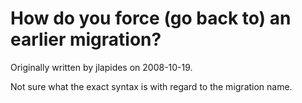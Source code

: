 # How do you force (go back to) an earlier migration?

Originally written by jlapides on 2008-10-19.

Not sure what the exact syntax is with regard to the migration name.